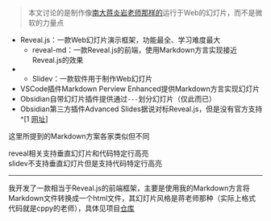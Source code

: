 >本文讨论的是制作像[南大蒋炎岩老师那样的](http://jyywiki.cn/OS/2022/slides/1.slides#/)运行于Web的幻灯片，而不是微软的力量点

+ Reveal.js：一款Web幻灯片演示框架，功能最全、学习难度最大
	+ reveal-md：一款Reveal.js的前端，使用Markdown方言实现接近Reveal.js的效果
+ + Slidev：一款软件用于制作Web幻灯片
+ VSCode插件Markdown Perview Enhanced提供Markdown方言实现幻灯片
+ Obsidian自带幻灯片插件提供通过`---`划分幻灯片（仅此而已）
+ Obsidian第三方插件Advanced Slides据说对标Reveal.js，但是没有官方支持^[1 [网址](https://forum.obsidian.md/t/advanced-slides-create-markdown-based-reveal-js-presentations-in-obsidian/28243/200)]

这里所提到的Markdown方案各家类似但不同

reveal相关支持垂直幻灯片和代码特定行高亮  
slidev不支持垂直幻灯片但是支持代码特定行高亮

---

我开发了一款相当于Reveal.js的前端框架，主要是使用我的Markdown方言将Markdown文件转换成一个html文件，其幻灯片风格是蒋老师那种（实际上格式代码就是cppy的老师），具体见项目[仓库](https://github.com/zweix123/jyyslide-md)